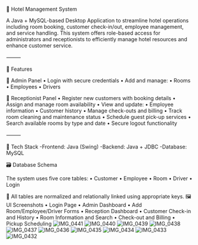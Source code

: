 🏨 Hotel Management System

A Java + MySQL-based Desktop Application to streamline hotel operations including room booking, customer check-in/out, employee management, and service handling. This system offers role-based access for administrators and receptionists to efficiently manage hotel resources and enhance customer service.

⸻

📌 Features

🔐 Admin Panel
	•	Login with secure credentials
	•	Add and manage:
	•	Rooms
	•	Employees
	•	Drivers

💼 Receptionist Panel
	•	Register new customers with booking details
	•	Assign and manage room availability
	•	View and update:
	•	Employee information
	•	Customer history
	•	Manage check-outs and billing
	•	Track room cleaning and maintenance status
	•	Schedule guest pick-up services
	•	Search available rooms by type and date
	•	Secure logout functionality

⸻

🧱 Tech Stack
-Frontend: Java (Swing)
-Backend: Java + JDBC
-Database: MySQL

🗃️ Database Schema

The system uses five core tables:
	•	Customer
	•	Employee
	•	Room
	•	Driver
	•	Login

📌 All tables are normalized and relationally linked using appropriate keys.
🖼️ UI Screenshots
	•	Login Page
	•	Admin Dashboard
	•	Add Room/Employee/Driver Forms
	•	Reception Dashboard
	•	Customer Check-in and History
	•	Room Information and Search
	•	Check-out and Billing
	•	Pickup Scheduling
![IMG_0441](https://github.com/user-attachments/assets/19f46aab-a3bf-4c4c-a122-477e827d550d)
![IMG_0440](https://github.com/user-attachments/assets/308a92cb-5fcd-431e-bba1-58ba3f8b995d)
![IMG_0439](https://github.com/user-attachments/assets/17b423ea-701a-4462-8b5c-539c44c376cd)
![IMG_0438](https://github.com/user-attachments/assets/15ac136f-41a2-47f5-bea0-728d731b89d4)
![IMG_0437](https://github.com/user-attachments/assets/505c1d26-c9a0-4b8b-a4f1-4e0b0ff479a4)
![IMG_0436](https://github.com/user-attachments/assets/c22c2bda-e053-4df2-9ad8-74786ad67ce9)
![IMG_0435](https://github.com/user-attachments/assets/76abec93-5111-4db9-9f6b-920af2d15218)
![IMG_0434](https://github.com/user-attachments/assets/00462884-2062-48b8-ade0-6ede0b8c5d05)
![IMG_0433](https://github.com/user-attachments/assets/2d1e4fff-6bcc-414c-b716-983e1e0681c1)
![IMG_0432](https://github.com/user-attachments/assets/5c0400a7-3e79-4287-9895-ccbca1450bc0)

